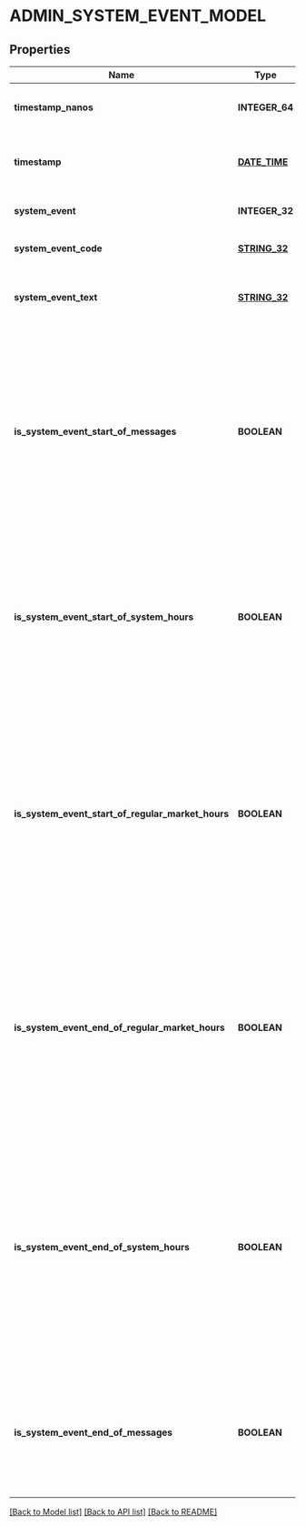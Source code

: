 # ADMIN_SYSTEM_EVENT_MODEL

## Properties
Name | Type | Description | Notes
------------ | ------------- | ------------- | -------------
**timestamp_nanos** | **INTEGER_64** | Original timestamp in nanoseconds since epoch | [optional] [default to null]
**timestamp** | [**DATE_TIME**](DATE_TIME.md) | Time when the system event was recorded as DateTime | [optional] [default to null]
**system_event** | **INTEGER_32** | System event as byte value | [optional] [default to null]
**system_event_code** | [**STRING_32**](STRING_32.md) | System event as string | [optional] [default to null]
**system_event_text** | [**STRING_32**](STRING_32.md) | Human-readable description of the system event | [optional] [default to null]
**is_system_event_start_of_messages** | **BOOLEAN** | Indicates if the system event is &#39;Start of Messages&#39; (O). Outside of heartbeat messages on the lower level protocol,  the start of day message is the first message sent in any trading session. | [optional] [default to null]
**is_system_event_start_of_system_hours** | **BOOLEAN** | Indicates if the system event is &#39;Start of System Hours&#39; (S). This message indicates that IEX is open and ready to start accepting orders. | [optional] [default to null]
**is_system_event_start_of_regular_market_hours** | **BOOLEAN** | Indicates if the system event is &#39;Start of Regular Market Hours&#39; (R). This message indicates that DAY and GTX orders, as well as market orders and pegged orders,  are available for execution on IEX. | [optional] [default to null]
**is_system_event_end_of_regular_market_hours** | **BOOLEAN** | Indicates if the system event is &#39;End of Regular Market Hours&#39; (M). This message indicates that DAY orders, market orders, and pegged orders  are no longer accepted by IEX. | [optional] [default to null]
**is_system_event_end_of_system_hours** | **BOOLEAN** | Indicates if the system event is &#39;End of System Hours&#39; (E). This message indicates that IEX is now closed and will not accept  any new orders during this trading session. It is still possible  to receive messages after the end of day. | [optional] [default to null]
**is_system_event_end_of_messages** | **BOOLEAN** | Indicates if the system event is &#39;End of Messages&#39; (C). This is always the last message sent in any trading session. | [optional] [default to null]

[[Back to Model list]](../README.md#documentation-for-models) [[Back to API list]](../README.md#documentation-for-api-endpoints) [[Back to README]](../README.md)


